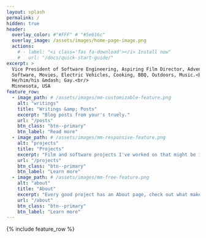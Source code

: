 ```yaml
---
layout: splash
permalink: /
hidden: true
header:
  overlay_color: #"#FFF" # "#5e616c"
  overlay_image: /assets/images/home-page-image.png
  actions:
    # - label: "<i class='fas fa-download'></i> Install now"
    #   url: "/docs/quick-start-guide/"
excerpt: >
  Vice President of Software Engineering, Aspiring Film Director, Adventurer, Husband.<br/> 
  Software, Movies, Electric Vehicles, Cooking, BBQ, Outdoors, Music.<br/>
  He/him/his &mdash; Gay.<br/>
  Minnesota, USA
feature_row:
  - image_path: # /assets/images/mm-customizable-feature.png
    alt: "writings"
    title: "Writings &amp; Posts"
    excerpt: "Blog posts from your's truely."
    url: "/posts"
    btn_class: "btn--primary"
    btn_label: "Read more"
  - image_path: # /assets/images/mm-responsive-feature.png
    alt: "projects"
    title: "Projects"
    excerpt: "Film and software projects I've worked on that might be interesting."
    url: "/projects"
    btn_class: "btn--primary"
    btn_label: "Learn more"
  - image_path: # /assets/images/mm-free-feature.png
    alt: "about"
    title: "About"
    excerpt: "Every good project has an About page, check out what makes this site tick!"
    url: "/about"
    btn_class: "btn--primary"
    btn_label: "Learn more"      
---
```


{% include feature_row %}
